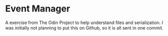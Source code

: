 # Event Manager

A exercise from The Odin Project to help understand files and serialization. I was initially not planning to put this on Github, so it is all sent in one commit.